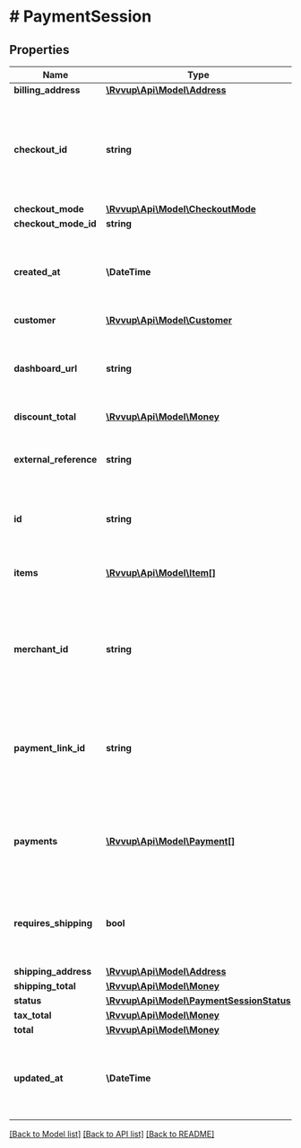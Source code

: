 # # PaymentSession

## Properties

Name | Type | Description | Notes
------------ | ------------- | ------------- | -------------
**billing_address** | [**\Rvvup\Api\Model\Address**](Address.md) |  | [optional]
**checkout_id** | **string** | The ID of the checkout that the payment session was created from. | [optional]
**checkout_mode** | [**\Rvvup\Api\Model\CheckoutMode**](CheckoutMode.md) |  |
**checkout_mode_id** | **string** |  | [optional]
**created_at** | **\DateTime** | The datetime when the payment session was created. |
**customer** | [**\Rvvup\Api\Model\Customer**](Customer.md) |  | [optional]
**dashboard_url** | **string** | The URL to the merchant dashboard for the payment session. |
**discount_total** | [**\Rvvup\Api\Model\Money**](Money.md) |  | [optional]
**external_reference** | **string** | Your reference to identify the payment session. | [optional]
**id** | **string** | The unique ID for the payment session. |
**items** | [**\Rvvup\Api\Model\Item[]**](Item.md) | List of items that the customer is purchasing. |
**merchant_id** | **string** | The ID of the merchant that the payment session was created for. |
**payment_link_id** | **string** | The ID of the payment link that the payment session was created from. | [optional]
**payments** | [**\Rvvup\Api\Model\Payment[]**](Payment.md) | List of payments that have been made for the payment session. |
**requires_shipping** | **bool** | Whether the customer is required to provide a shipping address. | [optional]
**shipping_address** | [**\Rvvup\Api\Model\Address**](Address.md) |  | [optional]
**shipping_total** | [**\Rvvup\Api\Model\Money**](Money.md) |  | [optional]
**status** | [**\Rvvup\Api\Model\PaymentSessionStatus**](PaymentSessionStatus.md) |  |
**tax_total** | [**\Rvvup\Api\Model\Money**](Money.md) |  | [optional]
**total** | [**\Rvvup\Api\Model\Money**](Money.md) |  |
**updated_at** | **\DateTime** | The datetime when the payment session was last updated. |

[[Back to Model list]](../../README.md#models) [[Back to API list]](../../README.md#endpoints) [[Back to README]](../../README.md)
